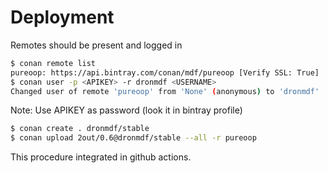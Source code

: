 # Deployment

Remotes should be present and logged in
```sh
$ conan remote list
pureoop: https://api.bintray.com/conan/mdf/pureoop [Verify SSL: True]
$ conan user -p <APIKEY> -r dronmdf <USERNAME>
Changed user of remote 'pureoop' from 'None' (anonymous) to 'dronmdf'
```

Note: Use APIKEY as password (look it in bintray profile)

```sh
$ conan create . dronmdf/stable
$ conan upload 2out/0.6@dronmdf/stable --all -r pureoop
```

This procedure integrated in github actions.
